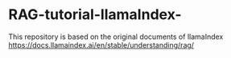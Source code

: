 # RAG-tutorial-llamaIndex-
This repository is based on the original documents of llamaIndex https://docs.llamaindex.ai/en/stable/understanding/rag/ 
